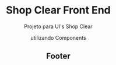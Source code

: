 <h1 align="center">Shop Clear Front End</h1>

<p align="center">Projeto para UI's Shop Clear</p>
<p align="center">utilizando Components</p>


  
  
<h2 align="center">Footer</h2>

